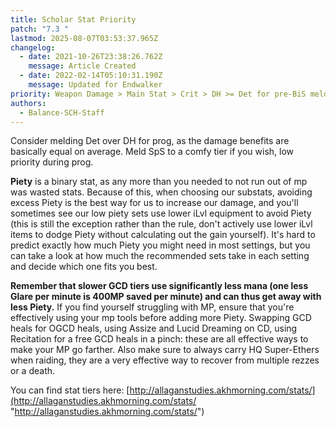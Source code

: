 ```yaml
---
title: Scholar Stat Priority
patch: "7.3 "
lastmod: 2025-08-07T03:53:37.965Z
changelog:
  - date: 2021-10-26T23:38:26.762Z
    message: Article Created
  - date: 2022-02-14T05:10:31.190Z
    message: Updated for Endwalker
priority: Weapon Damage > Main Stat > Crit > DH >= Det for pre-BiS melding
authors:
  - Balance-SCH-Staff
---
```

Consider melding Det over DH for prog, as the damage benefits are basically equal on average. Meld SpS to a comfy tier if you wish, low priority during prog. 


**Piety** is a binary stat, as any more than you needed to not run out of mp was wasted stats. Because of this, when choosing our substats, avoiding excess Piety is the best way for us to increase our damage, and you'll sometimes see our low piety sets use lower iLvl equipment to avoid Piety (this is still the exception rather than the rule, don't actively use lower iLvl items to dodge Piety without calculating out the gain yourself). It's hard to predict exactly how much Piety you might need in most settings, but you can take a look at how much the recommended sets take in each setting and decide which one fits you best.
 

**Remember that slower GCD tiers use significantly less mana (one less Glare per minute is 400MP saved per minute) and can thus get away with less Piety.** If you find yourself struggling with MP, ensure that you're effectively using your mp tools before adding more Piety. Swapping GCD heals for OGCD heals, using Assize and Lucid Dreaming on CD, using Recitation for a free GCD heals in a pinch: these are all effective ways to make your MP go farther. Also make sure to always carry HQ Super-Ethers when raiding, they are a very effective way to recover from multiple rezzes or a death.


You can find stat tiers here: [http://allaganstudies.akhmorning.com/stats/](http://allaganstudies.akhmorning.com/stats/ "http://allaganstudies.akhmorning.com/stats/")